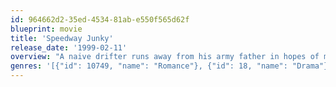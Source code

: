 ```yaml
---
id: 964662d2-35ed-4534-81ab-e550f565d62f
blueprint: movie
title: 'Speedway Junky'
release_date: '1999-02-11'
overview: "A naive drifter runs away from his army father in hopes of making it on the car racing circuit. In Las Vegas, he meets a young scam artist, who develops a crush on him. He is then introduced to a whole gang led by a young hustler. The racer-to-be then gets a lesson in the wild side, getting involved in one situation after another. Patsy Kensit makes a cameo as another hustler and Daryl Hannah appears as the scam artist's surrogate mom."
genres: '[{"id": 10749, "name": "Romance"}, {"id": 18, "name": "Drama"}, {"id": 80, "name": "Crime"}]'
---
```

